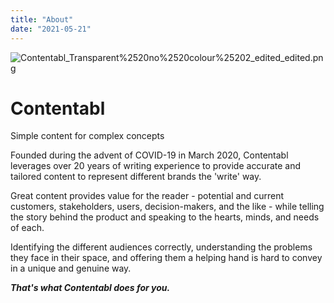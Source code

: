 ```yaml
---
title: "About"
date: "2021-05-21"
---
```


![Contentabl_Transparent%2520no%2520colour%25202_edited_edited.png](images/3a713-dd3d09_8bc01761f72247a9bfaecdddbe8a8097mv2.png)

# Contentabl

Simple content for complex concepts

Founded during the advent of COVID-19 in March 2020, Contentabl leverages over 20 years of writing experience to provide accurate and tailored content to represent different brands the 'write' way.

  

Great content provides value for the reader - potential and current customers, stakeholders, users, decision-makers, and the like - while telling the story behind the product and speaking to the hearts, minds, and needs of each.

  

Identifying the different audiences correctly, understanding the problems they face in their space, and offering them a helping hand is hard to convey in a unique and genuine way.

  

_**That's what Contentabl does for you.**_

